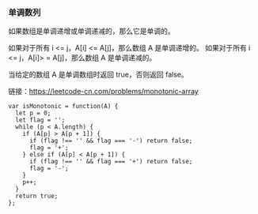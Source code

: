 <!--
 * @Author: 月魂
 * @Date: 2021-02-28 12:08:49
 * @LastEditTime: 2021-02-28 12:11:03
 * @LastEditors: 月魂
 * @Description: 
 * @FilePath: \leetcode-per-day\day53.md
-->
### 单调数列
如果数组是单调递增或单调递减的，那么它是单调的。

如果对于所有 i <= j，A[i] <= A[j]，那么数组 A 是单调递增的。 如果对于所有 i <= j，A[i]> = A[j]，那么数组 A 是单调递减的。

当给定的数组 A 是单调数组时返回 true，否则返回 false。

链接：https://leetcode-cn.com/problems/monotonic-array

```
var isMonotonic = function(A) {
  let p = 0;
  let flag = '';
  while (p < A.length) {
    if (A[p] > A[p + 1]) {
      if (flag !== '' && flag === '-') return false;
      flag = '+';
    } else if (A[p] < A[p + 1]) {
      if (flag !== '' && flag === '+') return false;
      flag = '-';
    }
    p++;
  }
  return true;
};
```